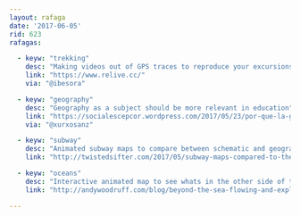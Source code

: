 ```yaml
---
layout: rafaga
date: '2017-06-05'
rid: 623
rafagas:

  - keyw: "trekking"
    desc: "Making videos out of GPS traces to reproduce your excursions"
    link: "https://www.relive.cc/"
    via: "@ibesora"

  - keyw: "geography"
    desc: "Geography as a subject should be more relevant in education"
    link: "https://socialescepcor.wordpress.com/2017/05/23/por-que-la-geografia-deberia-importar-mas-que-nunca/"
    via: "@xurxosanz"

  - keyw: "subway"
    desc: "Animated subway maps to compare between schematic and geographic"
    link: "http://twistedsifter.com/2017/05/subway-maps-compared-to-their-actual-geography/"

  - keyw: "oceans"
    desc: "Interactive animated map to see whats in the other side of the ocean"
    link: "http://andywoodruff.com/blog/beyond-the-sea-flowing-and-exploding-edition/lea"

---
```

